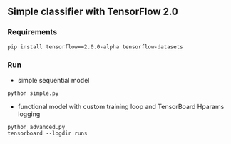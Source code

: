 ## Simple classifier with TensorFlow 2.0

### Requirements
```
pip install tensorflow==2.0.0-alpha tensorflow-datasets
```

### Run
- simple sequential model
```
python simple.py
```
- functional model with custom training loop and TensorBoard Hparams logging
```
python advanced.py
tensorboard --logdir runs
```

